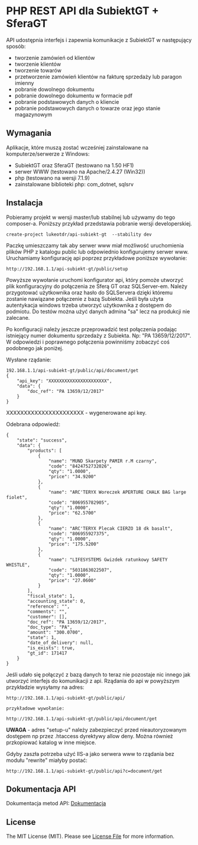 PHP REST API dla SubiektGT + SferaGT
======

API udostępnia interfejs i zapewnia komunikacje z SubiektGT w następujący sposób:

- tworzenie zamówień od klientów
- tworzenie klientów
- tworzenie towarów
- przetworzenie zamówień klientów na fakturę sprzedaży lub paragon imienny
- pobranie dowolnego dokumentu
- pobranie dowolnego dokumentu w formacie pdf
- pobranie podstawowych danych o kliencie
- pobranie podstawowych danych o towarze oraz jego stanie magazynowym

## Wymagania

Aplikacje, które muszą zostać wcześniej zainstalowane na komputerze/serwerze z Windows:
- SubiektGT oraz SferaGT (testowano na 1.50 HF1)
- serwer WWW (testowano na Apache/2.4.27 (Win32))
- php (testowano na wersji 7.1.9)
- zainstalowane biblioteki php:  com_dotnet, sqlsrv

## Instalacja

Pobieramy projekt w wersji master/lub stabilnej lub używamy do tego composer-a.
Poniższy przykład przedstawia pobranie wersji developerskiej.

```
create-project lukeotdr/api-subiekt-gt  --stability dev
```

Paczkę umieszczamy tak aby serwer www miał możliwość uruchomienia plików PHP z katalogu public lub odpowiednio konfigurujemy serwer www.
Uruchamiamy konfigurację api poprzez przykładowe poniższe wywołanie:

```
http://192.168.1.1/api-subiekt-gt/public/setup
```

Powyższe wywołanie uruchomi konfigurator api, który pomoże utworzyć plik konfiguracyjny do połączenia ze Sferą GT 
oraz SQLServer-em.  Należy przygotować użytkownika oraz hasło do SQLServera dzięki któremu zostanie nawiązane połączenie z 
bazą Subiekta. Jeśli była użyta autentykacja windows trzeba utworzyć użytkownika z dostępem do podmiotu. 
Do testów można użyć danych admina "sa" lecz na produkcji nie zalecane. 

Po konfiguracji należy jeszcze przeprowadzić test połączenia podając istniejący numer dokumentu sprzedaży z Subiekta. Np: "PA 13659/12/2017".
W odpowiedzi i poprawnego połączenia powinniśmy zobaczyć coś podobnego jak poniżej.

Wysłane rządanie:

```
192.168.1.1/api-subiekt-gt/public/api/document/get
{
    "api_key": "XXXXXXXXXXXXXXXXXXXXXX",
    "data": {
        "doc_ref": "PA 13659/12/2017"
    }
}
```

XXXXXXXXXXXXXXXXXXXXXX - wygenerowane api key.

Odebrana odpowiedź:

```
{
    "state": "success",
    "data": {
        "products": [
            {
                "name": "MUND Skarpety PAMIR r.M czarny",
                "code": "8424752732026",
                "qty": "1.0000",
                "price": "34.9200"
            },
            {
                "name": "ARC'TERYX Woreczek APERTURE CHALK BAG large fiolet",
                "code": "806955782905",
                "qty": "1.0000",
                "price": "62.5700"
            },
            {
                "name": "ARC'TERYX Plecak CIERZO 18 dk basalt",
                "code": "806955927375",
                "qty": "1.0000",
                "price": "175.5200"
            },
            {
                "name": "LIFESYSTEMS Gwizdek ratunkowy SAFETY WHISTLE",
                "code": "5031863022507",
                "qty": "1.0000",
                "price": "27.0600"
            }
        ],
        "fiscal_state": 1,
        "accounting_state": 0,
        "reference": "",
        "comments": "",
        "customer": [],
        "doc_ref": "PA 13659/12/2017",
        "doc_type": "PA",
        "amount": "300.0700",
        "state": 1,
        "date_of_delivery": null,
        "is_exists": true,
        "gt_id": 171417
    }
}
```


Jeśli udało się połączyć z bazą danych to teraz nie pozostaje nic innego jak utworzyć interfejs do komunikacji z api.
Rządania do api w powyższym przykładzie wysyłamy na adres:

```
http://192.168.1.1/api-subiekt-gt/public/api/

przykładowe wywołanie:

http://192.168.1.1/api-subiekt-gt/public/api/document/get

```


**UWAGA** - adres "setup-u" należy zabezpieczyć przed nieautoryzowanym dostępem np przez .htaccess dyrektywy allow deny. Można również przkopiować katalog w inne miejsce. 

Gdyby zaszła potrzeba użyć IIS-a jako serwera www to rządania bez modułu "rewrite" miałyby postać:

```
http://192.168.1.1/api-subiekt-gt/public/api?c=document/get
```

## Dokumentacja API 

 Dokumentacja metod API: [Dokumentacja](https://github.com/LukeOtdr/api-subiekt-gt/wiki)

## License

The MIT License (MIT). Please see [License File](https://github.com/LukeOtdr/api-subiekt-gt/blob/devloper/LICENSE) for more information.